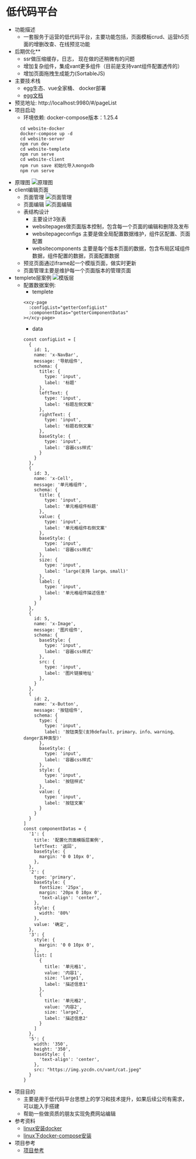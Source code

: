 # 低代码平台
+ 功能描述
  + 一套服务于运营的低代码平台，主要功能包括，页面模板crud、运营h5页面的增删改查、在线预览功能
+ 后期优化**
  + ssr做压缩缓存，日志， 现在做的还稍微有的问题
  + 增加复杂组件，集成vant更多组件（目前是支持vant组件配置透传的）
  + 增加页面拖拽生成能力(SortableJS)
+ 主要技术栈
  + egg生态、vue全家桶、 docker部署
  + [egg文档](https://eggjs.github.io/)
+ 预览地址: http://localhost:9980/#/pageList
+ 项目启动
  + 环境依赖: docker-compose版本：1.25.4
  ```
    cd website-docker
    docker-compose up -d
    cd website-server
    npm run dev
    cd website-templete
    npm run serve
    cd website-client
    npm run save 初始化导入mongodb
    npm run serve
  ```
+ 原理图
  ![原理图](https://graph.baidu.com/resource/1214a265d61f39bd376ed01586143189.jpg)
+ client编辑页面
  + 页面管理
  ![页面管理](https://graph.baidu.com/resource/121dbedafa7d0e446675401586052268.jpg)
  + 页面编辑
  ![页面编辑](https://graph.baidu.com/resource/121644244960de12fd58f01586052325.jpg)
  + 表结构设计
    + 主要设计3张表
    + websitepages做页面版本控制，包含每一个页面的编辑和删除及发布
    + websitepageconfigs 主要是做全局配置数据维护，组件区配置、页面配置
    + websitecomponents 主要是每个版本页面的数据，包含布局区域组件数据，组件配置的数据，页面配置数据
  + 预览页面通过iframe起一个模版页面，做实时更新
  + 页面管理主要是维护每一个页面版本的管理页面
+ templete层案例
  ![模版层](https://graph.baidu.com/resource/12141f6ffd6382b19adaf01585895653.jpg)
  + 配置数据案例:
    + templete
    ```
    <xcy-page
      :configList="getterConfigList"
      :componentDatas="getterComponentDatas"
    ></xcy-page>
    ```
    + data
    ```
    const configList = [
      {
        id: 1,
        name: 'x-NavBar',
        message: '导航组件',
        schema: {
          title: {
            type: 'input',
            label: '标题'
          },
          leftText: {
            type: 'input',
            label: '标题左侧文案'
          },
          rightText: {
            type: 'input',
            label: '标题右侧文案'
          },
          baseStyle: {
            type: 'input',
            label: '容器css样式'
          }
        }
      },
      {
        id: 3,
        name: 'x-Cell',
        message: '单元格组件',
        schema: {
          title: {
            type: 'input',
            label: '单元格组件标题'
          },
          value: {
            type: 'input',
            label: '单元格组件右侧文案'
          },
          baseStyle: {
            type: 'input',
            label: '容器css样式'
          },
          size: {
            type: 'input',
            label: 'large(支持 large、small)'
          },
          label: {
            type: 'input',
            label: '单元格组件描述信息'
          }
        }
      },
      {
        id: 5,
        name: 'x-Image',
        message: '图片组件',
        schema: {
          baseStyle: {
            type: 'input',
            label: '容器css样式'
          },
          src: {
            type: 'input',
            label: '图片链接地址'
          },
        }
      },
      {
        id: 2,
        name: 'x-Button',
        message: '按钮组件',
        schema: {
          type: {
            type: 'input',
            label: '按钮类型(支持default、primary、info、warning、danger五种类型)'
          },
          baseStyle: {
            type: 'input',
            label: '容器css样式'
          },
          style: {
            type: 'input',
            label: '按钮样式'
          },
          value: {
            type: 'input',
            label: '按钮文案'
          }
        }
      }
    ]
    const componentDatas = {
      '1': {
        title: '配置化页面模版层案例',
        leftText: '返回',
        baseStyle: {
          margin: '0 0 10px 0',
        },
      },
      '2': {
        type: 'primary',
        baseStyle: {
          fontSize: '25px',
          margin: '20px 0 10px 0',
          'text-align': 'center',
        },
        style: {
          width: '80%'
        },
        value: '确定',
      },
      '3': {
        style: {
          margin: '0 0 10px 0',
        },
        list: [
          {
            title: '单元格1',
            value: '内容1',
            size: 'large1',
            label: '描述信息1'
          },
          {
            title: '单元格2',
            value: '内容2',
            size: 'large2',
            label: '描述信息2'
          }
        ]
      },
      '5': {
        width: '350',
        height: '350',
        baseStyle: {
          'text-align': 'center',
        },
        src: "https://img.yzcdn.cn/vant/cat.jpeg"
      }
    }
    ```
+ 项目目的
  + 主要是用于低代码平台思想上的学习和技术提升，如果后续公司有需求，可以能入手搭建
  + 帮助一些做资质的朋友实现免费网站编辑
+ 参考资料
  + [linux安装docker](https://www.jianshu.com/p/2dae7b13ce2f)
  + [linux下docker-compose安装](https://www.cnblogs.com/tsbing/p/11442175.html)
+ 项目参考
  + [项目参考](https://github.com/page-pipepline/pipeline-editor)